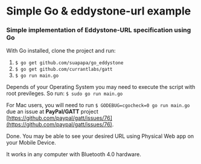 # Simple Go & eddystone-url example

### Simple implementation of Eddystone-URL specification using Go ###

With Go installed, clone the project and run:

1. ```$ go get github.com/suapapa/go_eddystone```
2. ```$ go get github.com/currantlabs/gatt```
3. ```$ go run main.go```  

Depends of your Operating System you may need to execute the script with root previleges. So run: ```$ sudo go run main.go```

For Mac users, you will need to run ```$ GODEBUG=cgocheck=0 go run main.go``` due an issue at **PayPal/GATT** project [https://github.com/paypal/gatt/issues/76](https://github.com/paypal/gatt/issues/76).  

Done. You may be able to see your desired URL using Physical Web app on your Mobile Device.

It works in any computer with Bluetooth 4.0 hardware.